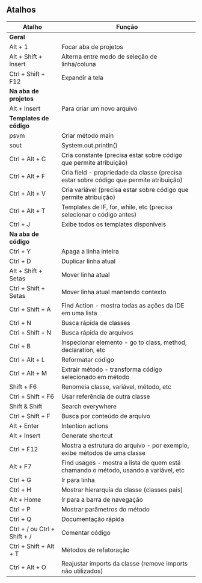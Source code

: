 ## Atalhos
| Atalho | Função |
| --- | --- |
| **Geral** | 
| Alt + 1 | Focar aba de projetos |
| Alt + Shift + Insert | Alterna entre modo de seleção de linha/coluna |
| Ctrl + Shift + F12 | Expandir a tela |
| **Na aba de projetos** | 
| Alt + Insert | Para criar um novo arquivo |
| **Templates de código** |
| psvm | Criar método main |
| sout | System.out.println() |
| Ctrl + Alt + C | Cria constante (precisa estar sobre código que permite atribuição) |
| Ctrl + Alt + F | Cria field - propriedade da classe (precisa estar sobre código que permite atribuição) |
| Ctrl + Alt + V | Cria variável (precisa estar sobre código que permite atribuição) |
| Ctrl + Alt + T | Templates de IF, for, while, etc (precisa selecionar o código antes) |
| Ctrl + J | Exibe todos os templates disponíveis |
| **Na aba de código** |
| Ctrl + Y | Apaga a linha inteira |
| Ctrl + D | Duplicar linha atual |
| Alt + Shift + Setas | Mover linha atual |
| Ctrl + Shift + Setas | Mover linha atual mantendo contexto |
| Ctrl + Shift + A | Find Action - mostra todas as ações da IDE em uma lista |
| Ctrl + N | Busca rápida de classes |
| Ctrl + Shift + N | Busca rápida de arquivos |
| Ctrl + B | Inspecionar elemento - go to class, method, declaration, etc |
| Ctrl + Alt + L | Reformatar código |
| Ctrl + Alt + M | Extrair método - transforma código selecionado em método |
| Shift + F6 | Renomeia classe, variável, método, etc |
| Ctrl + Shift + F6 | Usar referência de outra classe |
| Shift & Shift | Search everywhere |
| Ctrl + Shift + F | Busca por conteúdo de arquivo |
| Alt + Enter | Intention actions |
| Alt + Insert | Generate shortcut |
| Ctrl + F12 | Mostra a estrutura do arquivo - por exemplo, exibe métodos de uma classe |
| Alt + F7 | Find usages - mostra a lista de quem está chamando o método, usando a variável, etc |
| Ctrl + G | Ir para linha |
| Ctrl + H | Mostrar hierarquia da classe (classes pais) |
| Alt + Home | Ir para a barra de navegação |
| Ctrl + P | Mostrar parâmetros do método |
| Ctrl + Q | Documentação rápida |
| Ctrl + / ou Ctrl + Shift + / | Comentar código |
| Ctrl + Shift + Alt + T | Métodos de refatoração |
| Ctrl + Alt + O | Reajustar imports da classe (remove imports não utilizados) |
